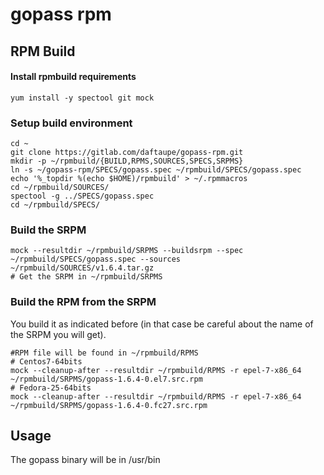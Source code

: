 # gopass rpm

## RPM Build

#### Install rpmbuild requirements

```
yum install -y spectool git mock
```

### Setup build environment

```
cd ~
git clone https://gitlab.com/daftaupe/gopass-rpm.git
mkdir -p ~/rpmbuild/{BUILD,RPMS,SOURCES,SPECS,SRPMS}
ln -s ~/gopass-rpm/SPECS/gopass.spec ~/rpmbuild/SPECS/gopass.spec
echo '%_topdir %(echo $HOME)/rpmbuild' > ~/.rpmmacros
cd ~/rpmbuild/SOURCES/
spectool -g ../SPECS/gopass.spec
cd ~/rpmbuild/SPECS/
```
### Build the SRPM
```
mock --resultdir ~/rpmbuild/SRPMS --buildsrpm --spec ~/rpmbuild/SPECS/gopass.spec --sources ~/rpmbuild/SOURCES/v1.6.4.tar.gz
# Get the SRPM in ~/rpmbuild/SRPMS
```

### Build the RPM from the SRPM
You build it as indicated before (in that case be careful about the name of the SRPM you will get).
```
#RPM file will be found in ~/rpmbuild/RPMS
# Centos7-64bits
mock --cleanup-after --resultdir ~/rpmbuild/RPMS -r epel-7-x86_64 ~/rpmbuild/SRPMS/gopass-1.6.4-0.el7.src.rpm
# Fedora-25-64bits
mock --cleanup-after --resultdir ~/rpmbuild/RPMS -r epel-7-x86_64 ~/rpmbuild/SRPMS/gopass-1.6.4-0.fc27.src.rpm
```

## Usage

The gopass binary will be in /usr/bin
